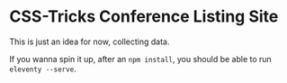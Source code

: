 # CSS-Tricks Conference Listing Site

This is just an idea for now, collecting data.

If you wanna spin it up, after an `npm install`, you should be able to run `eleventy --serve`.
